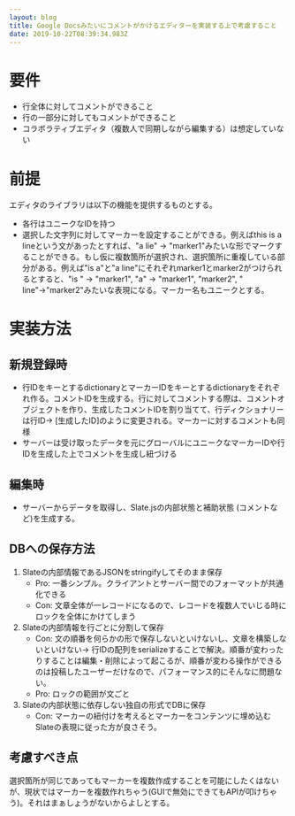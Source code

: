 ```yaml
---
layout: blog
title: Google Docsみたいにコメントがかけるエディターを実装する上で考慮すること
date: 2019-10-22T08:39:34.983Z
---
```

# 要件

- 行全体に対してコメントができること
- 行の一部分に対してもコメントができること
- コラボラティブエディタ（複数人で同期しながら編集する）は想定していない

# 前提

エディタのライブラリは以下の機能を提供するものとする。

- 各行はユニークなIDを持つ
- 選択した文字列に対してマーカーを設定することができる。例えばthis is a lineという文があったとすれば、"a lie" → "marker1"みたいな形でマークすることができる。もし仮に複数箇所が選択され、選択箇所に重複している部分がある。例えば"is a"と"a line"にそれぞれmarker1とmarker2がつけられるとすると、"is " → "marker1", "a" → "marker1", "marker2", " line"→"marker2"みたいな表現になる。マーカー名もユニークとする。

# 実装方法

## 新規登録時

- 行IDをキーとするdictionaryとマーカーIDをキーとするdictionaryをそれぞれ作る。コメントIDを生成する。行に対してコメントする際は、コメントオブジェクトを作り、生成したコメントIDを割り当てて、行ディクショナリーは行ID→ [生成したID]のように変更される。マーカーに対するコメントも同様
- サーバーは受け取ったデータを元にグローバルにユニークなマーカーIDや行IDを生成した上でコメントを生成し紐づける

## 編集時

- サーバーからデータを取得し、Slate.jsの内部状態と補助状態 (コメントなど)を生成する。

## DBへの保存方法

1. Slateの内部情報であるJSONをstringifyしてそのまま保存
    - Pro: 一番シンプル。クライアントとサーバー間でのフォーマットが共通化できる
    - Con: 文章全体が一レコードになるので、レコードを複数人でいじる時にロックを全体にかけてしまう
2. Slateの内部情報を行ごとに分割して保存
    - Con: 文の順番を何らかの形で保存しないといけないし、文章を構築しないといけない→ 行IDの配列をserializeすることで解決。順番が変わったりすることは編集・削除によって起こるが、順番が変わる操作ができるのは投稿したユーザーだけなので、パフォーマンス的にそんなに問題ない。
    - Pro: ロックの範囲が文ごと
3. Slateの内部状態に依存しない独自の形式でDBに保存
    - Con: マーカーの紐付けを考えるとマーカーをコンテンツに埋め込むSlateの表現に従った方が良さそう。

## 考慮すべき点

選択箇所が同じであってもマーカーを複数作成することを可能にしたくはないが、現状ではマーカーを複数作れちゃう(GUIで無効にできてもAPIが叩けちゃう)。それはまぁしょうがないからよしとする。
